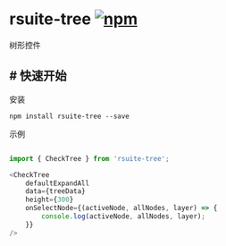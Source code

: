 # rsuite-tree  [![npm][npm-badge]][npm]

树形控件


## # 快速开始

安装

```
npm install rsuite-tree --save
```

示例

```js

import { CheckTree } from 'rsuite-tree';

<CheckTree
    defaultExpandAll
    data={treeData}
    height={300}
    onSelectNode={(activeNode, allNodes, layer) => {
        console.log(activeNode, allNodes, layer);
    }}
/>
```



[npm-badge]: https://badge.fury.io/js/rsuite-tree.svg
[npm]: http://badge.fury.io/js/rsuite-tree

